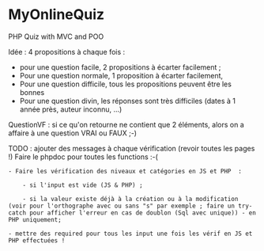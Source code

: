 # MyOnlineQuiz
PHP Quiz with MVC and POO

Idée : 4 propositions à chaque fois : 
- pour une question facile, 2 propositions à écarter facilement ;
- Pour une question normale, 1 proposition à écarter facilement,
- Pour une question difficile, tous les propositions peuvent être les bonnes
- Pour une question divin, les réponses sont très difficiles (dates à 1 année près, auteur inconnu, ...)

QuestionVF : si ce qu'on retourne ne contient que 2 éléments, alors on a affaire à une question VRAI ou FAUX ;-) 

TODO : ajouter des messages à chaque vérification (revoir toutes les pages !)
Faire le phpdoc pour toutes les functions :-(
    
    - Faire les vérification des niveaux et catégories en JS et PHP  :

        - si l'input est vide (JS & PHP) ;
        
        - si la valeur existe déjà à la création ou à la modification (voir pour l'orthographe avec ou sans "s" par exemple ; faire un try-catch pour afficher l'erreur en cas de doublon (Sql avec unique)) - en PHP uniquement;
    
    - mettre des required pour tous les input une fois les vérif en JS et PHP effectuées !